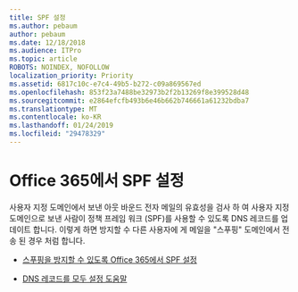 ```yaml
---
title: SPF 설정
ms.author: pebaum
author: pebaum
ms.date: 12/18/2018
ms.audience: ITPro
ms.topic: article
ROBOTS: NOINDEX, NOFOLLOW
localization_priority: Priority
ms.assetid: 6817c10c-e7c4-49b5-b272-c09a869567ed
ms.openlocfilehash: 853f23a7488be32973b2f2b13269f8e399528d48
ms.sourcegitcommit: e2864efcfb493b6e46b662b746661a61232bdba7
ms.translationtype: MT
ms.contentlocale: ko-KR
ms.lasthandoff: 01/24/2019
ms.locfileid: "29478329"
---
```

# <a name="set-up-spf-in-office-365"></a>Office 365에서 SPF 설정

사용자 지정 도메인에서 보낸 아웃 바운드 전자 메일의 유효성을 검사 하 여 사용자 지정 도메인으로 보낸 사람이 정책 프레임 워크 (SPF)를 사용할 수 있도록 DNS 레코드를 업데이트 합니다. 이렇게 하면 방지할 수 다른 사용자에 게 메일을 "스푸핑" 도메인에서 전송 된 경우 처럼 합니다.
  
- [스푸핑을 방지할 수 있도록 Office 365에서 SPF 설정](https://docs.microsoft.com/en-us/office365/SecurityCompliance/set-up-spf-in-office-365-to-help-prevent-spoofing)
    
- [DNS 레코드를 모두 설정 도움말](https://docs.microsoft.com/en-us/office365/admin/get-help-with-domains/create-dns-records-at-any-dns-hosting-provider)
    

